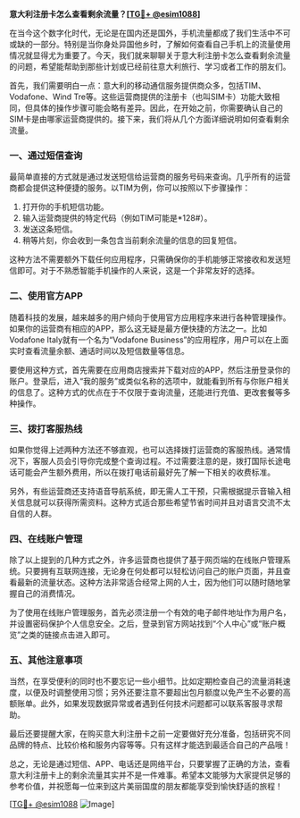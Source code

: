 **意大利注册卡怎么查看剩余流量？[[TG💪+ @esim1088](https://t.me/s/esim1088)]**

在当今这个数字化时代，无论是在国内还是国外，手机流量都成了我们生活中不可或缺的一部分。特别是当你身处异国他乡时，了解如何查看自己手机上的流量使用情况就显得尤为重要了。今天，我们就来聊聊关于意大利注册卡怎么查看剩余流量的问题，希望能帮助到那些计划或已经前往意大利旅行、学习或者工作的朋友们。

首先，我们需要明白一点：意大利的移动通信服务提供商众多，包括TIM、Vodafone、Wind Tre等。这些运营商提供的注册卡（也叫SIM卡）功能大致相同，但具体的操作步骤可能会略有差异。因此，在开始之前，你需要确认自己的SIM卡是由哪家运营商提供的。接下来，我们将从几个方面详细说明如何查看剩余流量。

### 一、通过短信查询

最简单直接的方式就是通过发送短信给运营商的服务号码来查询。几乎所有的运营商都会提供这种便捷的服务。以TIM为例，你可以按照以下步骤操作：

1. 打开你的手机短信功能。
2. 输入运营商提供的特定代码（例如TIM可能是*128#）。
3. 发送这条短信。
4. 稍等片刻，你会收到一条包含当前剩余流量的信息的回复短信。

这种方法不需要额外下载任何应用程序，只需确保你的手机能够正常接收和发送短信即可。对于不熟悉智能手机操作的人来说，这是一个非常友好的选择。

### 二、使用官方APP

随着科技的发展，越来越多的用户倾向于使用官方应用程序来进行各种管理操作。如果你的运营商有相应的APP，那么这无疑是最方便快捷的方法之一。比如Vodafone Italy就有一个名为“Vodafone Business”的应用程序，用户可以在上面实时查看流量余额、通话时间以及短信数量等信息。

要使用这种方式，首先需要在应用商店搜索并下载对应的APP，然后注册登录你的账户。登录后，进入“我的服务”或类似名称的选项中，就能看到所有与你账户相关的信息了。这种方式的优点在于不仅限于查询流量，还能进行充值、更改套餐等多种操作。

### 三、拨打客服热线

如果你觉得上述两种方法还不够直观，也可以选择拨打运营商的客服热线。通常情况下，客服人员会引导你完成整个查询过程。不过需要注意的是，拨打国际长途电话可能会产生额外费用，所以在拨打电话前最好先了解一下相关的收费标准。

另外，有些运营商还支持语音导航系统，即无需人工干预，只需根据提示音输入相关信息就可以获得所需资料。这种方式适合那些希望节省时间并且对语言交流不太自信的人群。

### 四、在线账户管理

除了以上提到的几种方式之外，许多运营商也提供了基于网页端的在线账户管理系统。只要拥有互联网连接，无论身在何处都可以轻松访问自己的账户页面，并且查看最新的流量状态。这种方法非常适合经常上网的人士，因为他们可以随时随地掌握自己的消费情况。

为了使用在线账户管理服务，首先必须注册一个有效的电子邮件地址作为用户名，并设置密码保护个人信息安全。之后，登录到官方网站找到“个人中心”或“账户概览”之类的链接点击进入即可。

### 五、其他注意事项

当然，在享受便利的同时也不要忘记一些小细节。比如定期检查自己的流量消耗速度，以便及时调整使用习惯；另外还要注意不要超出包月额度以免产生不必要的高额账单。此外，如果发现数据异常或者遇到任何技术问题都可以联系客服寻求帮助。

最后还要提醒大家，在购买意大利注册卡之前一定要做好充分准备，包括研究不同品牌的特点、比较价格和服务内容等等。只有这样才能选到最适合自己的产品哦！

总之，无论是通过短信、APP、电话还是网络平台，只要掌握了正确的方法，查看意大利注册卡上的剩余流量其实并不是一件难事。希望本文能够为大家提供足够的参考价值，并祝愿每一位来到这片美丽国度的朋友都能享受到愉快舒适的旅程！

[[TG💪+ @esim1088](https://t.me/s/esim1088) ![Image](https://i.postimg.cc/4NQfJmqS/Snipaste-2025-05-13-00-14-12.png)]
